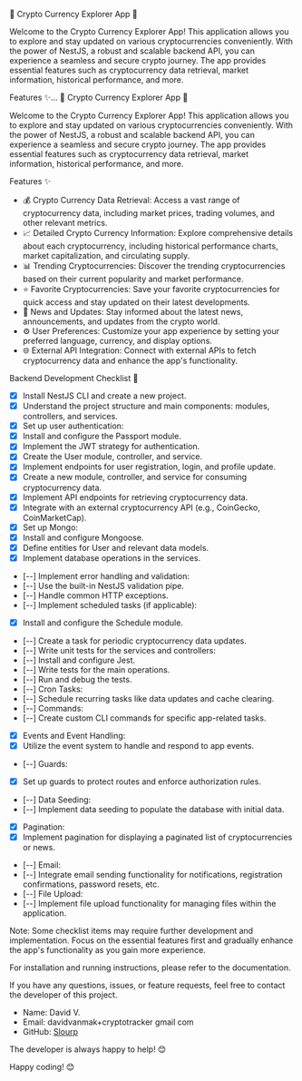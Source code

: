 🚀 Crypto Currency Explorer App 🌟

Welcome to the Crypto Currency Explorer App! This application allows you to explore and stay updated on various cryptocurrencies conveniently. With the power of NestJS, a robust and scalable backend API, you can experience a seamless and secure crypto journey. The app provides essential features such as cryptocurrency data retrieval, market information, historical performance, and more.

Features ✨…
🚀 Crypto Currency Explorer App 🌟

Welcome to the Crypto Currency Explorer App! This application allows you to explore and stay updated on various cryptocurrencies conveniently. With the power of NestJS, a robust and scalable backend API, you can experience a seamless and secure crypto journey. The app provides essential features such as cryptocurrency data retrieval, market information, historical performance, and more.

Features ✨

- 💰 Crypto Currency Data Retrieval: Access a vast range of cryptocurrency data, including market prices, trading volumes, and other relevant metrics.
- 📈 Detailed Crypto Currency Information: Explore comprehensive details about each cryptocurrency, including historical performance charts, market capitalization, and circulating supply.
- 📊 Trending Cryptocurrencies: Discover the trending cryptocurrencies based on their current popularity and market performance.
- ⭐️ Favorite Cryptocurrencies: Save your favorite cryptocurrencies for quick access and stay updated on their latest developments.
- 📰 News and Updates: Stay informed about the latest news, announcements, and updates from the crypto world.
- ⚙️ User Preferences: Customize your app experience by setting your preferred language, currency, and display options.
- 🌐 External API Integration: Connect with external APIs to fetch cryptocurrency data and enhance the app's functionality.

Backend Development Checklist 🚀

- [X] Install NestJS CLI and create a new project.
- [X] Understand the project structure and main components: modules, controllers, and services.
- [X] Set up user authentication:
- [X] Install and configure the Passport module.
- [X] Implement the JWT strategy for authentication.
- [X] Create the User module, controller, and service.
- [X] Implement endpoints for user registration, login, and profile update.
- [X] Create a new module, controller, and service for consuming cryptocurrency data.
- [X] Implement API endpoints for retrieving cryptocurrency data.
- [X] Integrate with an external cryptocurrency API (e.g., CoinGecko, CoinMarketCap).
- [X] Set up Mongo:
- [X] Install and configure Mongoose.
- [X] Define entities for User and relevant data models.
- [X] Implement database operations in the services.
- [--] Implement error handling and validation:
- [--] Use the built-in NestJS validation pipe.
- [--] Handle common HTTP exceptions.
- [--] Implement scheduled tasks (if applicable):
- [X] Install and configure the Schedule module.
- [--] Create a task for periodic cryptocurrency data updates.
- [--] Write unit tests for the services and controllers:
- [--] Install and configure Jest.
- [--] Write tests for the main operations.
- [--] Run and debug the tests.
- [--] Cron Tasks:
- [--] Schedule recurring tasks like data updates and cache clearing.
- [--] Commands:
- [--] Create custom CLI commands for specific app-related tasks.
- [X] Events and Event Handling:
- [X] Utilize the event system to handle and respond to app events.
- [--] Guards:
- [X] Set up guards to protect routes and enforce authorization rules.
- [--] Data Seeding:
- [--] Implement data seeding to populate the database with initial data.
- [X] Pagination:
- [X] Implement pagination for displaying a paginated list of cryptocurrencies or news.
- [--] Email:
- [--] Integrate email sending functionality for notifications, registration confirmations, password resets, etc.
- [--] File Upload:
- [--] Implement file upload functionality for managing files within the application.

Note: Some checklist items may require further development and implementation. Focus on the essential features first and gradually enhance the app's functionality as you gain more experience.

For installation and running instructions, please refer to the documentation.

If you have any questions, issues, or feature requests, feel free to contact the developer of this project.

- Name: David V.
- Email: davidvanmak+cryptotracker gmail com
- GitHub: [Slourp](https://github.com/Slourp/)

The developer is always happy to help! 😊

Happy coding! 😊